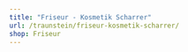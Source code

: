 ```yaml
---
title: "Friseur - Kosmetik Scharrer"
url: /traunstein/friseur-kosmetik-scharrer/
shop: Friseur
---
```

